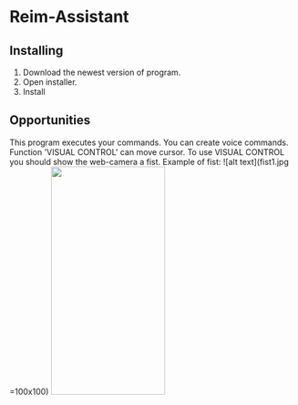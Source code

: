 # Reim-Assistant

## Installing

1. Download the newest version of program.
2. Open installer.
3. Install

## Opportunities

This program executes your commands.
You can create voice commands.
Function 'VISUAL CONTROL' can move cursor.
To use VISUAL CONTROL you should show the web-camera a fist.
Example of fist:
![alt text](fist1.jpg =100x100)
<img src="https://camo.githubusercontent.com/..." data-canonical-src="https://gyazo.com/eb5c5741b6a9a16c692170a41a49c858.png" width="200" height="400" />
